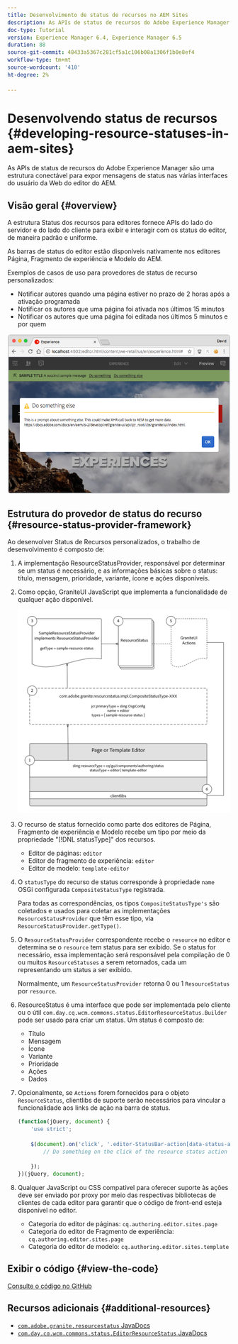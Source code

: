 ```yaml
---
title: Desenvolvimento de status de recursos no AEM Sites
description: As APIs de status de recursos do Adobe Experience Manager são uma estrutura conectável para expor mensagens de status nas várias interfaces do usuário da Web do editor do AEM.
doc-type: Tutorial
version: Experience Manager 6.4, Experience Manager 6.5
duration: 88
source-git-commit: 48433a5367c281cf5a1c106b08a1306f1b0e8ef4
workflow-type: tm+mt
source-wordcount: '410'
ht-degree: 2%

---
```



# Desenvolvendo status de recursos {#developing-resource-statuses-in-aem-sites}

As APIs de status de recursos do Adobe Experience Manager são uma estrutura conectável para expor mensagens de status nas várias interfaces do usuário da Web do editor do AEM.

## Visão geral {#overview}

A estrutura Status dos recursos para editores fornece APIs do lado do servidor e do lado do cliente para exibir e interagir com os status do editor, de maneira padrão e uniforme.

As barras de status do editor estão disponíveis nativamente nos editores Página, Fragmento de experiência e Modelo do AEM.

Exemplos de casos de uso para provedores de status de recurso personalizados:

* Notificar autores quando uma página estiver no prazo de 2 horas após a ativação programada
* Notificar os autores que uma página foi ativada nos últimos 15 minutos
* Notificar os autores que uma página foi editada nos últimos 5 minutos e por quem

![visão geral do status do recurso do editor do AEM](assets/sample-editor-resource-status-screenshot.png)

## Estrutura do provedor de status do recurso {#resource-status-provider-framework}

Ao desenvolver Status de Recursos personalizados, o trabalho de desenvolvimento é composto de:

1. A implementação ResourceStatusProvider, responsável por determinar se um status é necessário, e as informações básicas sobre o status: título, mensagem, prioridade, variante, ícone e ações disponíveis.
2. Como opção, GraniteUI JavaScript que implementa a funcionalidade de qualquer ação disponível.

   ![arquitetura de status do recurso](assets/sample-editor-resource-status-application-architecture.png)

3. O recurso de status fornecido como parte dos editores de Página, Fragmento de experiência e Modelo recebe um tipo por meio da propriedade &quot;[!DNL statusType]&quot; dos recursos.

   * Editor de páginas: `editor`
   * Editor de fragmento de experiência: `editor`
   * Editor de modelo: `template-editor`

4. O `statusType` do recurso de status corresponde à propriedade `name` OSGi configurada `CompositeStatusType` registrada.

   Para todas as correspondências, os tipos `CompositeStatusType's` são coletados e usados para coletar as implementações `ResourceStatusProvider` que têm esse tipo, via `ResourceStatusProvider.getType()`.

5. O `ResourceStatusProvider` correspondente recebe o `resource` no editor e determina se o `resource` tem status para ser exibido. Se o status for necessário, essa implementação será responsável pela compilação de 0 ou muitos `ResourceStatuses` a serem retornados, cada um representando um status a ser exibido.

   Normalmente, um `ResourceStatusProvider` retorna 0 ou 1 `ResourceStatus` por `resource`.

6. ResourceStatus é uma interface que pode ser implementada pelo cliente ou o útil `com.day.cq.wcm.commons.status.EditorResourceStatus.Builder` pode ser usado para criar um status. Um status é composto de:

   * Título
   * Mensagem
   * Ícone
   * Variante
   * Prioridade
   * Ações
   * Dados

7. Opcionalmente, se `Actions` forem fornecidos para o objeto `ResourceStatus`, clientlibs de suporte serão necessários para vincular a funcionalidade aos links de ação na barra de status.

   ```js
   (function(jQuery, document) {
       'use strict';
   
       $(document).on('click', '.editor-StatusBar-action[data-status-action-id="do-something"]', function () {
           // Do something on the click of the resource status action
   
       });
   })(jQuery, document);
   ```

8. Qualquer JavaScript ou CSS compatível para oferecer suporte às ações deve ser enviado por proxy por meio das respectivas bibliotecas de clientes de cada editor para garantir que o código de front-end esteja disponível no editor.

   * Categoria do editor de páginas: `cq.authoring.editor.sites.page`
   * Categoria do editor de Fragmento de experiência: `cq.authoring.editor.sites.page`
   * Categoria do editor de modelo: `cq.authoring.editor.sites.template`

## Exibir o código {#view-the-code}

[Consulte o código no GitHub](https://github.com/Adobe-Consulting-Services/acs-aem-samples/tree/master/bundle/src/main/java/com/adobe/acs/samples/resourcestatus/impl/SampleEditorResourceStatusProvider.java)

## Recursos adicionais {#additional-resources}

* [`com.adobe.granite.resourcestatus` JavaDocs](https://helpx.adobe.com/experience-manager/6-5/sites/developing/using/reference-materials/javadoc/com/adobe/granite/resourcestatus/package-summary.html)
* [`com.day.cq.wcm.commons.status.EditorResourceStatus` JavaDocs](https://helpx.adobe.com/experience-manager/6-5/sites/developing/using/reference-materials/javadoc/com/day/cq/wcm/commons/status/EditorResourceStatus.html)
